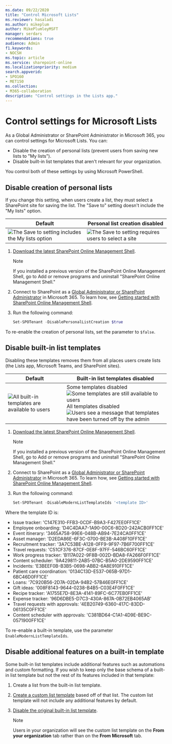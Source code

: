 ```yaml
---
ms.date: 09/22/2020
title: "Control Microsoft Lists"
ms.reviewer: hasaladi
ms.author: mikeplum
author: MikePlumleyMSFT
manager: serdars
recommendations: true
audience: Admin
f1.keywords:
- NOCSH
ms.topic: article
ms.service: sharepoint-online
ms.localizationpriority: medium
search.appverid:
- SPO160
- MET150
ms.collection:
- M365-collaboration
description: "Control settings in the Lists app."
---
```


# Control settings for Microsoft Lists

As a Global Administrator or SharePoint Administrator in Microsoft 365, you can control settings for Microsoft Lists. You can:

- Disable the creation of personal lists (prevent users from saving new lists to "My lists").
- Disable built-in list templates that aren't relevant for your organization.

You control both of these settings by using Microsoft PowerShell.

## Disable creation of personal lists

If you change this setting, when users create a list, they must select a SharePoint site for saving the list. The "Save to" setting doesn't include the "My lists" option.

|Default|Personal list creation disabled|
|---|---|
|![The Save to setting includes the My lists option](media/save-my-lists.png) |![The Save to setting requires users to select a site](media/save-list-site.png)|

1. [Download the latest SharePoint Online Management Shell](https://go.microsoft.com/fwlink/p/?LinkId=255251).

    > [!NOTE]
    > If you installed a previous version of the SharePoint Online Management Shell, go to Add or remove programs and uninstall "SharePoint Online Management Shell."

2. Connect to SharePoint as a [Global Administrator or SharePoint Administrator](./sharepoint-admin-role.md) in Microsoft 365. To learn how, see [Getting started with SharePoint Online Management Shell](/powershell/sharepoint/sharepoint-online/connect-sharepoint-online).

3. Run the following command:

    ```PowerShell
    Set-SPOTenant -DisablePersonalListCreation $true
    ```

To re-enable the creation of personal lists, set the parameter to `$false`.

## Disable built-in list templates

Disabling these templates removes them from all places users create lists (the Lists app, Microsoft Teams, and SharePoint sites).

|Default|Built-in list templates disabled|
|---|---|
|![All built-in templates are available to users](media/list-templates-all.png) |Some templates disabled![Some templates are still available to users](media/list-templates-some.png) <br/> All templates disabled![Users see a message that templates have been turned off by the admin](media/list-templates-none.png)|

1. [Download the latest SharePoint Online Management Shell](https://go.microsoft.com/fwlink/p/?LinkId=255251).

    > [!NOTE]
    > If you installed a previous version of the SharePoint Online Management Shell, go to Add or remove programs and uninstall "SharePoint Online Management Shell."

2. Connect to SharePoint as a [Global Administrator or SharePoint Administrator](./sharepoint-admin-role.md) in Microsoft 365. To learn how, see [Getting started with SharePoint Online Management Shell](/powershell/sharepoint/sharepoint-online/connect-sharepoint-online).

3. Run the following command:

    ```PowerShell
    Set-SPOTenant -DisableModernListTemplateIds '<template ID>'
    ```

Where the template ID is:

- Issue tracker: 'C147E310-FFB3-0CDF-B9A3-F427EE0FF1CE'
- Employee onboarding: 'D4C4DAA7-1A90-00C6-8D20-242ACB0FF1CE'
- Event itinerary: '3465A758-99E6-048B-AB94-7E24CA0FF1CE'
- Asset manager: 'D2EDA86E-6F3C-0700-BE3B-A408F10FF1CE'
- Recruitment tracker: '3A7C53BE-A128-0FF9-9F97-7B6F700FF1CE'
- Travel requests: 'C51CF376-87CF-0E8F-97FF-546BC60FF1CE'
- Work progress tracker: 'B117A022-9F8B-002D-BDA8-FA266F0FF1CE'
- Content scheduler: '9A429811-2AB5-07BC-B5A0-2DE9590FF1CE'
- Incidents: 'E3BEEF0B-B3B5-0698-ABB2-6A8E910FF1CE'
- Patient care coordination: '0134C13D-E537-065B-97D1-6BC46D0FF1CE'
- Loans: '7C920B56-2D7A-02DA-94B2-57B46E0FF1CE'
- Gift ideas: '008F8143-9644-0238-B4B5-C03E4F0FF1CE'
- Recipe tracker: 'A1755E7D-8E3A-4141-89FC-6C77EB0FF1CE'
- Expense tracker: '96D6DBE5-D7C3-430A-867A-0B72EB4065AB'
- Travel requests with approvals: '4EB20749-6360-417C-83DD-06135C0FF1CE'
- Content scheduler with approvals: 'C381BD64-C1A1-4D9E-BE9C-0571900FF1CE'

To re-enable a built-in template, use the parameter `EnableModernListTemplateIds`.

## Disable additional features on a built-in template

Some built-in list templates include additional features such as automations and custom formatting. If you wish to keep only the base schema of a built-in list template but not the rest of its features included in that template:

1. Create a list from the built-in list template.
2. [Create a custom list template](lists-custom-template.md) based off of that list. The custom list template will not include any additional features by default.
3. [Disable the original built-in list template](#disable-built-in-list-templates). 

    > [!NOTE]
    > Users in your organization will see the custom list template on the **From your organization** tab rather than on the **From Microsoft** tab.

